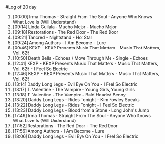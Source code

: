 #Log of 20 day

1. [00:00] Irma Thomas - Straight From The Soul - Anyone Who Knows What Love Is (Will Understand)
1. [09:14] Linda Guilala - Mucho Mejor - Mucho Mejor
1. [09:18] Restorations - The Red Door - The Red Door
1. [09:21] Tancred - Nightstand - Hot Star
1. [09:24] Among Authors - I Am Become - Lure
1. [09:46] KEXP - KEXP Presents Music That Matters - Music That Matters, Vol. 625
1. [10:50] Death Bells - Echoes / Move Through Me - Single - Echoes
1. [12:41] KEXP - KEXP Presents Music That Matters - Music That Matters, Vol. 625 - I Feel So Electric
1. [12:46] KEXP - KEXP Presents Music That Matters - Music That Matters, Vol. 625
1. [13:14] Daddy Long Legs - Evil Eye On You - I Feel So Electric
1. [13:17] T. Valentine - The Vampire - Young Girls, Young Girls
1. [13:18] T. Valentine - The Vampire - Bald Headed Benny
1. [13:20] Daddy Long Legs - Rides Tonight - Kim Fowley Speaks
1. [13:22] Daddy Long Legs - Rides Tonight - I Feel So Electric
1. [13:23] Daddy Long Legs - Blood from a Stone - Long John's Jump
1. [17:49] Irma Thomas - Straight From The Soul - Anyone Who Knows What Love Is (Will Understand)
1. [17:52] Restorations - The Red Door - The Red Door
1. [17:56] Among Authors - I Am Become - Lure
1. [18:06] Daddy Long Legs - Evil Eye On You - I Feel So Electric
